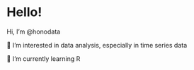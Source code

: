 # Hello! 

Hi, I’m @honodata

👀 I’m interested in data analysis, especially in time series data

🌱 I’m currently learning R

<!--- 💞️ I’m looking to collaborate on ...--->

<!--- 📫 How to reach me ...--->


<!---
honodata/honodata is a ✨ special ✨ repository because its `README.md` (this file) appears on your GitHub profile.
You can click the Preview link to take a look at your changes.
--->
